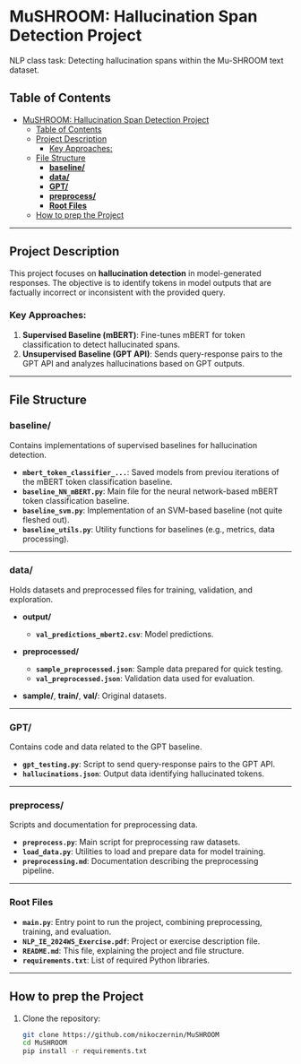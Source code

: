 # MuSHROOM: Hallucination Span Detection Project
NLP class task: Detecting hallucination spans within the Mu-SHROOM text dataset.

## Table of Contents
<!-- TOC -->
* [MuSHROOM: Hallucination Span Detection Project](#mushroom--hallucination-span-detection-project)
  * [Table of Contents](#table-of-contents)
  * [Project Description](#project-description)
    * [Key Approaches:](#key-approaches-)
  * [File Structure](#file-structure)
    * [**baseline/**](#baseline)
    * [**data/**](#data)
    * [**GPT/**](#gpt)
    * [**preprocess/**](#preprocess)
    * [**Root Files**](#root-files)
  * [How to prep the Project](#how-to-prep-the-project)
<!-- TOC -->

---

## Project Description

This project focuses on **hallucination detection** in model-generated responses. The objective is to identify tokens in model outputs that are factually incorrect or inconsistent with the provided query. 

### Key Approaches:
1. **Supervised Baseline (mBERT)**: Fine-tunes mBERT for token classification to detect hallucinated spans.
2. **Unsupervised Baseline (GPT API)**: Sends query-response pairs to the GPT API and analyzes hallucinations based on GPT outputs.

---

## File Structure

### **baseline/**
Contains implementations of supervised baselines for hallucination detection.

- **`mbert_token_classifier_...`**: Saved models from previou iterations of the mBERT token classification baseline.
- **`baseline_NN_mBERT.py`**: Main file for the neural network-based mBERT token classification baseline.
- **`baseline_svm.py`**: Implementation of an SVM-based baseline (not quite fleshed out).
- **`baseline_utils.py`**: Utility functions for baselines (e.g., metrics, data processing).

---

### **data/**
Holds datasets and preprocessed files for training, validation, and exploration.

- **output/**
  - **`val_predictions_mbert2.csv`**: Model predictions.

- **preprocessed/**
  - **`sample_preprocessed.json`**: Sample data prepared for quick testing.
  - **`val_preprocessed.json`**: Validation data used for evaluation.

- **sample/**, **train/**, **val/**: Original datasets.

---

### **GPT/**
Contains code and data related to the GPT baseline.

- **`gpt_testing.py`**: Script to send query-response pairs to the GPT API.
- **`hallucinations.json`**: Output data identifying hallucinated tokens.

---

### **preprocess/**
Scripts and documentation for preprocessing data.

- **`preprocess.py`**: Main script for preprocessing raw datasets.
- **`load_data.py`**: Utilities to load and prepare data for model training.
- **`preprocessing.md`**: Documentation describing the preprocessing pipeline.

---

### **Root Files**
- **`main.py`**: Entry point to run the project, combining preprocessing, training, and evaluation.
- **`NLP_IE_2024WS_Exercise.pdf`**: Project or exercise description file.
- **`README.md`**: This file, explaining the project and file structure.
- **`requirements.txt`**: List of required Python libraries.

---

## How to prep the Project

1. Clone the repository:
   ```bash
   git clone https://github.com/nikoczernin/MuSHROOM
   cd MuSHROOM
   pip install -r requirements.txt
   ```
